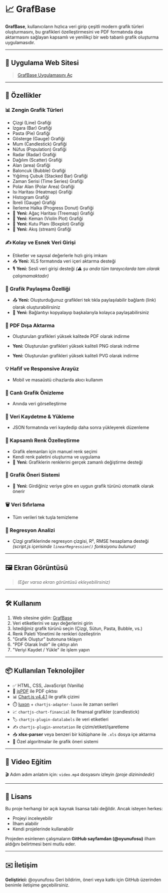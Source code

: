 # 📈 GrafBase

**GrafBase**, kullanıcıların hızlıca veri girip çeşitli modern grafik türleri oluşturmasını, bu grafikleri özelleştirmesini ve PDF formatında dışa aktarmasını sağlayan kapsamlı ve yenilikçi bir web tabanlı grafik oluşturma uygulamasıdır.

---

## 🔗 Uygulama Web Sitesi

> [GrafBase Uygulamasını Aç](https://oyunufosu.github.io/GrafBase.github.io/)

---

## 🚀 Özellikler

### 📊 Zengin Grafik Türleri

* Çizgi (Line) Grafiği
* Izgara (Bar) Grafiği
* Pasta (Pie) Grafiği
* Gösterge (Gauge) Grafiği
* Mum (Candlestick) Grafiği
* Nüfus (Population) Grafiği
* Radar (Radar) Grafiği
* Dağılım (Scatter) Grafiği
* Alan (area) Grafiği
* Baloncuk (Bubble) Grafiği
* Yığılmış Çubuk (Stacked Bar) Grafiği
* Zaman Serisi (Time Series) Grafiği
* Polar Alan (Polar Area) Grafiği
* Isı Haritası (Heatmap) Grafiği
* Histogram Grafiği
* İbreli (Gauge) Grafiği
* İlerleme Halka (Progress Donut) Grafiği
* 📌 **Yeni:** Ağaç Haritası (Treemap) Grafiği
* 📌 **Yeni:** Keman (Violin Plot) Grafiği
* 📌 **Yeni:** Kutu Planı (Boxplot) Grafiği
* 📌 **Yeni:** Akış (stream) Grafiği


### ✍️ Kolay ve Esnek Veri Girişi

* Etiketler ve sayısal değerlerle hızlı giriş imkanı
* 📥 **Yeni:** XLS formatında veri içeri aktarma desteği  
* 🎙️ **Yeni:** Sesli veri girişi desteği *(⚠️ şu anda tüm tarayıcılarda tam olarak çalışmamaktadır)*

### 🔗 Grafik Paylaşma Özelliği

* 📤 **Yeni:** Oluşturduğunuz grafikleri tek tıkla paylaşılabilir bağlantı (link) olarak oluşturabilirsiniz
* 💬 **Yeni:** Bağlantıyı kopyalayıp başkalarıyla kolayca paylaşabilirsiniz

### 📄 PDF Dışa Aktarma

* Oluşturulan grafikleri yüksek kalitede PDF olarak indirme

* **Yeni:** Oluşturulan grafikleri yüksek kaliteli PNG olarak indirme

* **Yeni:** Oluşturulan grafikleri yüksek kaliteli PVG olarak indirme

### 💡 Hafif ve Responsive Arayüz

* Mobil ve masaüstü cihazlarda akıcı kullanım

### 🔄 Canlı Grafik Önizleme

* Anında veri görselleştirme

### 💾 Veri Kaydetme & Yükleme

* JSON formatında veri kaydedip daha sonra yükleyerek düzenleme

### 🎨 Kapsamlı Renk Özelleştirme

* Grafik elemanları için manuel renk seçimi
* Kendi renk paletini oluşturma ve uygulama
* 📌 **Yeni:** Grafiklerin renklerini gerçek zamanlı değiştirme desteği  

### 🧠 Grafik Öneri Sistemi

* 📌 **Yeni:** Girdiğiniz veriye göre en uygun grafik türünü otomatik olarak önerir 

### 🗑️ Veri Sıfırlama

* Tüm verileri tek tuşla temizleme

### 🔎 Regresyon Analizi

* Çizgi grafiklerinde regresyon çizgisi, R², RMSE hesaplama desteği *(script.js içerisinde `linearRegression()` fonksiyonu bulunur)*

---

## 🖼️ Ekran Görüntüsü

> *(Eğer varsa ekran görüntüsü ekleyebilirsiniz)*

---

## 🛠️ Kullanım

1. Web sitesine gidin: [GrafBase](#)
2. Veri etiketlerini ve sayı değerlerini girin
3. İstediğiniz grafik türünü seçin (Çizgi, Sütun, Pasta, Bubble, vs.)
4. Renk Paleti Yönetimi ile renkleri özelleştirin
5. "Grafik Oluştur" butonuna tıklayın
6. "PDF Olarak İndir" ile çıktıyı alın
7. "Veriyi Kaydet / Yükle" ile işlem yapın

---

## 📦 Kullanılan Teknolojiler

* ✅ HTML, CSS, JavaScript (Vanilla)
* 📄 [jsPDF](https://github.com/parallax/jsPDF) ile PDF çıktısı
* 📊 [Chart.js v4.4.1](https://www.chartjs.org/) ile grafik çizimi
* ⏱️ [luxon](https://moment.github.io/luxon/#/) + `chartjs-adapter-luxon` ile zaman serileri
* 📈 `chartjs-chart-financial` ile finansal grafikler (candlestick)
* 🏷️ `chartjs-plugin-datalabels` ile veri etiketleri
* ✍️ `chartjs-plugin-annotation` ile çizim/etiket/işaretleme
* 📥 **xlsx-parser** veya benzeri bir kütüphane ile `.xls` dosya içe aktarma
* 🧠 Özel algoritmalar ile grafik öneri sistemi

---

## 🎥 Video Eğitim

🎬 Adım adım anlatım için: `video.mp4` dosyasını izleyin *(proje dizinindedir)*

---

## 📄 Lisans

Bu proje herhangi bir açık kaynak lisansa tabi değildir.
Ancak isteyen herkes:

* Projeyi inceleyebilir
* İlham alabilir
* Kendi projelerinde kullanabilir

Projeden esinlenen çalışmaların **GitHub sayfamdan (@oyunufosu)** ilham aldığını belirtmesi beni mutlu eder.

---

## ✉️ İletişim

**Geliştirici:** @oyunufosu
Geri bildirim, öneri veya katkı için GitHub üzerinden benimle iletişime geçebilirsiniz.
